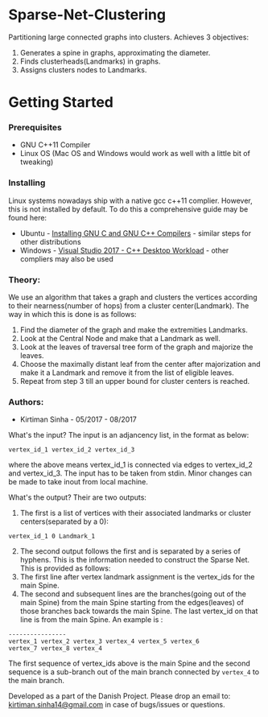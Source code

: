 # Sparse-Net-Clustering
Partitioning large connected graphs into clusters.
Achieves 3 objectives:
1. Generates a spine in graphs, approximating the diameter. 
2. Finds clusterheads(Landmarks) in graphs.  
3. Assigns clusters nodes to Landmarks. 

# Getting Started
### Prerequisites
* GNU C++11 Compiler
* Linux OS (Mac OS and Windows would work as well with a little bit of tweaking)


### Installing

Linux systems nowadays ship with a native gcc c++11 complier. However, this is not installed by default. To do this a comprehensive guide may be found here: 
* Ubuntu - [Installing GNU C and GNU C++ Compilers](https://help.ubuntu.com/community/InstallingCompilers) - similar steps for other distributions
* Windows - [Visual Studio 2017 - C++ Desktop Workload](https://www.visualstudio.com/vs/community/) - other compliers may also be used 


### Theory:
We use an algorithm that takes a graph and clusters the vertices according to their nearness(number of hops) from a cluster center(Landmark). The way in which this is done is as follows:

1. Find the diameter of the graph and make the extremities Landmarks.
2. Look at the Central Node and make that a Landmark as well.
3. Look at the leaves of traversal tree form of the graph and majorize the leaves.
4. Choose the maximally distant leaf from the center after majorization and make it a Landmark and remove it from the list of eligible leaves.
5. Repeat from step 3 till an upper bound for cluster centers is reached.

### Authors:
* Kirtiman Sinha - 05/2017 - 08/2017

What's the input?
The input is an adjancency list, in the format as below:
```
vertex_id_1 vertex_id_2 vertex_id_3
```

where the above means vertex_id_1 is connected via edges to vertex_id_2 and vertex_id_3. The input has to be taken from stdin. Minor changes can be made to take inout from local machine.

What's the output?
Their are two outputs:
1. The first is a list of vertices with their associated landmarks or cluster centers(separated by a 0):
```
vertex_id_1 0 Landmark_1
```

2. The second output follows the first and is separated by a series of hyphens. This is the information needed to construct the Sparse  Net. This is provided as follows:
  1. The first line after vertex landmark assignment is the vertex_ids for the main Spine.
  2. The second and subsequent lines are the branches(going out of the main Spine) from the main Spine starting from the edges(leaves)        of those branches back towards the main Spine. The last vertex_id on that line is from the main Spine.
 An example is :
 ``` 
 ----------------
 vertex_1 vertex_2 vertex_3 vertex_4 vertex_5 vertex_6 
 vertex_7 vertex_8 vertex_4
 ```
 
 The first sequence of vertex_ids above is the main Spine and the second sequence is a sub-branch out of the main branch connected by ```vertex_4``` to the main branch.
  
  

Developed as a part of the Danish Project. Please drop an email to: kirtiman.sinha14@gmail.com in case of bugs/issues or questions. 
